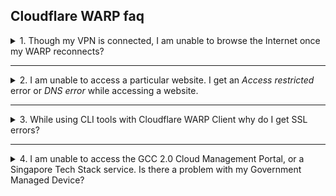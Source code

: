 ## Cloudflare WARP faq

<details>
  <summary>1. Though my VPN is connected, I am unable to browse the Internet once my WARP reconnects?</summary>

<p>If you disconnect WARP on your device, it gets automatically reconnected after three hours. At that time, if you are still connected to your VPN, you may not be able to access the internet as this conflicts with your DNS resolver configuration.</p>

<p>To resolve this, disconnect the device from your WiFi and reconnect it to your WiFi to reset the DNS resolver settings or restart your device. <br><br>In addition, make sure the VPN configuration does not route all traffic and DNS queries to the VPN server. Our recommendation is not to turn on WARP and the VPN at the same time.</p>
</details>
     <hr />

<details>
<summary>2. I am unable to access a particular website. I get an <em>Access restricted</em> error or <em>DNS error</em> while accessing a website.</summary>

<p>The following can cause this issue:</p>

- Gateway may have blocked these sites as WARP works with Cloudflare Gateway to block websites that are identified as malware sources or a security risk as per our security policy.

- DNS resolution for the website may fail because of WARP and Gateway.

*To resolve Gateway issues for trustes sites* :

1. Turn off WARP.
2. Ensure Microsoft Defender is running to protect your device against malware.

?> Note WARP connection will automatically reconnect after three hours.

*To resolve DNS error for your device* :

<details><summary>macOS</summary>

1. Go to **Apple** menu > **System Preferences** > **Network**.

<kbd>![network](../images/resolve-dns-error-macos/network.png)

2. Select **Wi-Fi** from the left pane and click **Advanced**.

?> If the lock icon at the lower left appears locked, click it to unlock the preference pane.

<kbd>![wifi](../images/resolve-dns-error-macos/wifi.png)

3. Go to the **DNS tab** and click the plus icon.

<kbd>![DNS](../images/resolve-dns-error-macos/advanced-dns.png)

4. Enter 1.1.1.1 and click the plus icon again.

<kbd>![DNS1](../images/resolve-dns-error-macos/dns-1.png)

5. Enter 1.0.0.1 and click **OK**.

<kbd>![DNS2](../images/resolve-dns-error-macos/dns-2.png)

6. Click **Apply**

<kbd>![apply DNS changes](../images/resolve-dns-error-macos/apply-dns-changes.png)

7. Restart your browser and verify if you can access the SEED-trusted websites such as GCC 2.0 CMP and any secured public website.
8. If you still cannot access SEED-trusted websites, raise a [support request](https://form.gov.sg/6099efa30d6a0a0012dff367).
</details><br>

<details><summary>Windows</summary>

1. Select **Start** > **Settings** > **Network & Internet**.

<kbd>![change-adapter-options](../images/resolve-dns-error-windows/change-adapter-options.png)</kbd>

2. In the **Status** page, under **Advanced network settings** , select **Change adapter options**. The **Network Connections** page is displayed.
3. Right-click **Wi-Fi** and select **Properties**.

<kbd>![wifi-properties](../images/resolve-dns-error-windows/wifi-properties.png)</kbd>

4. Select **Internet Protocol Version 4(TCP/IPv4)** and click **Properties**.

<kbd>![ipv4](../images/resolve-dns-error-windows/ipv4.png)</kbd>

5. In the **General** tab, select **Use the following DNS server addresses**.

<kbd>![existing-dns-server-address](../images/resolve-dns-error-windows/existing-dns-server-address.png)</kbd>

?> Note down your existing settings for future reference.

6. Enter **1.1.1.1** as **Preferred DNS server** and **1.0.0.1** as **Alternate DNS server** addresses.

<kbd>![new-dns-server-address](../images/resolve-dns-error-windows/new-dns-server-address.png)</kbd>

7. Click **OK** and exit the window.
8. Restart your browser and verify if you can access the SEED-trusted websites such as GCC 2.0 CMP and any secured public website.
9. If you still cannot access SEED-trusted websites, raise a support request.
</details>




</details>
     <hr />

<details>
 <summary>3. While using CLI tools with Cloudflare WARP Client why do I get SSL errors?</summary>

 <p>Your CLI tool may be using a certificate store that is separate from your system's trusted root certificate store.</p>

 <ol>
   <li>Download the Cloudflare CA Certificate to your root system store(s) from the <a href="https://developers.cloudflare.com/cloudflare-one/connections/connect-devices/warp/install-cloudflare-cert#base-operating-system">Cloudflare documentation page</a>.</li>
   <li>Refer to your CLI tool's documentation and configure it to trust the Cloudflare Root certificate.</li>

   Alternatively, refer to instructions for [configuring commonly used developer CLI tools across Singapore Government developers](configuration-of-common-developer-cli-tools-with-cloudflare-warp), or  [Cloudflare instructions for configuring commonly used developer CLI tools](https://developers.cloudflare.com/cloudflare-one/connections/connect-devices/warp/install-cloudflare-cert/#adding-to-applications).

</li>
   </ol>
   </details>
      <hr />

<details>
<summary>4.  I am unable to access the GCC 2.0 Cloud Management Portal, or a Singapore Tech Stack service. Is there a problem with my Government Managed Device?</summary>

If you are unable to access the GCC 2.0 CMP or a SGTS service, confirm the following before raising a [Support Request](https://form.gov.sg/6099efa30d6a0a0012dff367). For more information, see [Incident support request](raise-an-incident-support-request).

**confirm**:
1. You have received the successfully onboarded email from DEEP.
2. You are using only the [supported browsers](best-practices).
3. Cloudflare WARP is connected and in its settings, **Gateway with WARP** is selected.
4. Tanium is listed in the **Start** menu for Windows and in **Finder** > **Applications** for macOS.
5. Device operating system is updated to the latest version.
6. Defender ATP is up-to-date and in the running state.
7. Your TechPass account has the required permissions to access the GCC 2.0 CMP or a particular SGTS service.



</details>
<!--

Why am I unable to use my CLI tools such as NPM, Docker and the
   AWS CLI tool with WARP?

   Visit [Cloudflare CLI tools configurations](https://gitlab-in.ship.gov.sg/gcc2.0/seed/cloudflare-support/-/blob/master/cloudflare-cli-tools-configuration.md) for instructions on how to configure applications and CLI tools to work with WARP.


4. When using Cloudflare WARP Client

   * We are finetuning the configuration of Cloudflare Gateway rules to
     Do Not Inspect the Do Not Decrypt group of Applications.
   * Despite having this rule, we are having users report that NPM,
     Docker and the AWS CLI are still raising SSL certificate
     verification errors

4. Users are unable to resolve the DNS services of resources behind the
   SHIP OpenVPN with WARP connected.
   * We demonstrated to Antonio during the POC period that queries for
     SHIP service hostnames were not resolving, even with the SHIP
     service hostnames being in the domain exclusion list and the SHIP
     internal DNS server IP Addresses being in the split tunnel list
   * Antonio is still trying to replicate this issue on his end.
   * The workaround to configure Cloudflare DNS to override responses
     for SHIP service hostnames is working presently, but this solution
     is unscalable as we will be onboarding Developers from across the
     Whole of Government with their own VPNs



### When using Cloudflare WARP Client together with SHIP OpenVPN client, users are unable to visit SHIP services.

When the WARP client and SHIP OpenVPN are connected, DNS requests are
not being sent to SHIP DNS to resolve SHIP Service URLs. We have
presently worked around this by configuring DNS request overrides
returned by Cloudflare.


### When using Cloudflare WARP Client together with SHIP OpenVPN/CheckPoint VPN client on WiFi, users are disconnected from the Internet when switching WARP on or off, or when connecting or disconnecting from the VPN.

We have observed that this occurs after a specific order of events:
1. User disconnects WARP Client
2. User connects to VPN Client
3. WARP Client reconnects after 60 minutes
4. Operating System DNS is altered by VPN and WARP Clients, resulting in
   no Internet.

![windows-no-internet.png](images/windows-no-internet.png)


If this is happening to you, please help report the issue to us, using
the template above and submitting logs and screenshots. Please follow
the section on Collecting Logs and telemetry for Cloudflare WARP and
your VPN client, then follow the section on Restoring Internet
connectivity to your endpoint.


### When using Cloudflare WARP Client, users are unable to visit some public websites on the Internet

Occasionally Cloudflare may fail to resolve public websites on the
Internet. This occurs randomly and quickly resolves itself, so it is
hard to catch. If you do catch it, please follow the section on
Collecting Logs and telemetry for Cloudflare WARP and collect nslookup
output to send to us through the issue tracker.

![microsoft-edge-cannot-resolve-dns.png](images/microsoft-edge-cannot-resolve-dns.png)


## Workarounds


### Restoring WiFi Internet Connectivity

For Windows, please refer to the following guide to restore Internet
connectivity:
https://support.microsoft.com/en-us/windows/fix-wi-fi-connection-issues-in-windows-9424a1f7-6a3b-65a6-4d78-7f07eee84d2c

* Flush your DNS Cache by running the following command:

  ```cmd
  ipconfig /flushdns
  ```


    ```
    sudo dscacheutil -flushcache; sudo killall -HUP mDNSResponder
    ```

  ![Flush DNS command](images/windows-run-ipconfig-flushdns.png)


* Repair your Network Adapter

For Windows:
1. Right click the Wireless icon in the System Tray
   ![windows-wireless-network-icon.png](images/windows-wireless-network-icon.png)

2. Click on Troubleshoot problems

   ![windows-wireless-network-icon-troubleshoot-problems.png](images/windows-wireless-network-icon-troubleshoot-problems.png)

3. Follow the wizard to reset your Wireless network adapter.

   ![windows-network-troubleshooting-wizard-select-adapter.png](images/windows-network-troubleshooting-wizard-select-adapter.png)

* Reboot your Laptop

  If none of the steps above work to restore Internet Connectivity,
  please reboot your device.


-->
